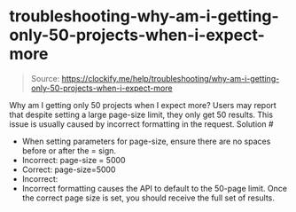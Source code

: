 # troubleshooting-why-am-i-getting-only-50-projects-when-i-expect-more

> Source: https://clockify.me/help/troubleshooting/why-am-i-getting-only-50-projects-when-i-expect-more

Why am I getting only 50 projects when I expect more?
Users may report that despite setting a large page-size limit, they only get 50 results. This issue is usually caused by incorrect formatting in the request.
Solution #
- When setting parameters for page-size, ensure there are no spaces before or after the = sign.
- Incorrect:
page-size = 5000
- Correct:
page-size=5000
- Incorrect:
- Incorrect formatting causes the API to default to the 50-page limit.
Once the correct page size is set, you should receive the full set of results.
